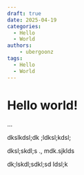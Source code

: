 ```yaml
---
draft: true 
date: 2025-04-19 
categories:
  - Hello
  - World
authors: 
    - ubergoonz
tags:
  - Hello
  - World
---
```


# Hello world!
...

dkslkdsl;dk ;ldksl;kdsl;

dksl;skdl;s ., mdk.sjklds

dk;lskdl;sdkl;sd
ldsl;k


